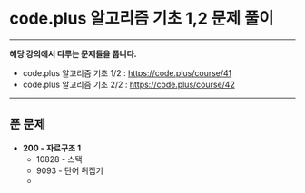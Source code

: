 # code.plus 알고리즘 기초 1,2 문제 풀이
----

**해당 강의에서 다루는 문제들을 풉니다.**
- code.plus 알고리즘 기초 1/2 : https://code.plus/course/41
- code.plus 알고리즘 기초 2/2 : https://code.plus/course/42
----

## 푼 문제
- **200 - 자료구조 1**
    - 10828 - 스택
    - 9093 - 단어 뒤집기
    - 